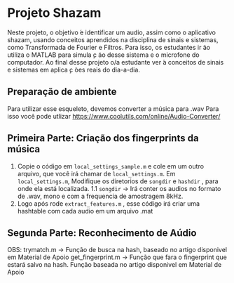 Projeto Shazam
===

Neste projeto, o objetivo  ́e identificar um audio, assim como o aplicativo
shazam, usando conceitos aprendidos na disciplina de sinais e sistemas, como
Transformada de Fourier e Filtros.
Para isso, os estudantes ir ̃ao utiliza o MATLAB para simula ̧c ̃ao desse
sistema e o microfone do computador. Ao final desse projeto o/a estudante
ver ́a conceitos de sinais e sistemas em aplica ̧c ̃oes reais do dia-a-dia.

Preparação de ambiente
---

Para utilizar esse esqueleto, devemos converter a música para .wav 
Para isso você pode utlizar https://www.coolutils.com/online/Audio-Converter/

Primeira Parte: Criação dos fingerprints da música
---

1. Copie o código em `local_settings_sample.m` e cole em um outro arquivo, que você irá chamar de `local_settings.m`. Em `local_settings.m`, Modifique os diretorios de `songdir` e `hashdir` , para onde ela está localizada.
	1.1 `songdir` -> Irá conter os audios no formato de .wav, mono e com a frequencia de amostragem 8kHz.
2. Logo após rode `extract_features.m` , esse código irá criar uma hashtable com cada audio em um arquivo .mat


Segunda Parte: Reconhecimento de Aúdio
---

OBS: 	trymatch.m -> Função de busca na hash, baseado no artigo disponivel em Material de Apoio
	get_fingerprint.m -> Função que fara o fingerprint que estará salvo na hash. Função baseada no artigo disponivel em Material de Apoio


